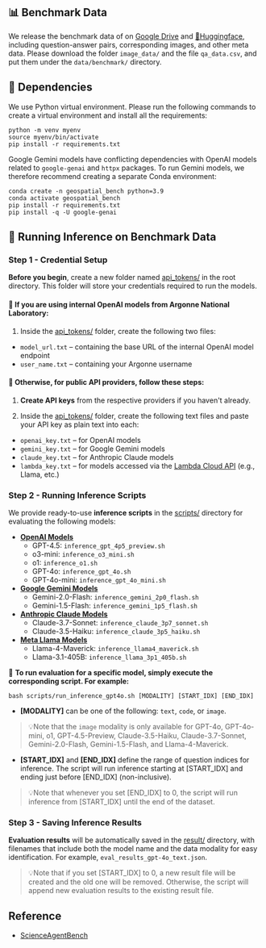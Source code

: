 ## 📊 Benchmark Data
We release the benchmark data of on [Google Drive](https://drive.google.com/drive/folders/1Kfs1YHHuTPIJt5OxZktBTtCc2sUIZWHA?usp=sharing
) and [🤗Huggingface](TODO), including question-answer pairs, corresponding images, and other meta data. Please download the folder `image_data/` and the file `qa_data.csv`, and put them under the ```data/benchmark/``` directory.


## 🔗 Dependencies
We use Python virtual environment. Please run the following commands to create a virtual environment and install all the requirements:
    
    python -m venv myenv
    source myenv/bin/activate
    pip install -r requirements.txt

Google Gemini models have conflicting dependencies with OpenAI models related to `google-genai` and `httpx` packages. To run Gemini models, we therefore recommend creating a separate Conda environment:

    conda create -n geospatial_bench python=3.9
    conda activate geospatial_bench
    pip install -r requirements.txt
    pip install -q -U google-genai

## 🚀 Running Inference on Benchmark Data

### Step 1 - Credential Setup
**Before you begin**, create a new folder named [api_tokens/](api_tokens/) in the root directory. This folder will store your credentials required to run the models.


#### 🔸 If you are using **internal OpenAI models from Argonne National Laboratory**:
1. Inside the [api_tokens/](api_tokens/) folder, create the following two files:
- `model_url.txt` – containing the base URL of the internal OpenAI model endpoint
- `user_name.txt` – containing your Argonne username


#### 🔸 Otherwise, for **public API providers**, follow these steps:

1. **Create API keys** from the respective providers if you haven't already.

2. Inside the [api_tokens/](api_tokens/) folder, create the following text files and paste your API key as plain text into each:

- ```openai_key.txt``` – for OpenAI models
- ```gemini_key.txt``` – for Google Gemini models
- ```claude_key.txt``` – for Anthropic Claude models
- ```lambda_key.txt``` – for models accessed via the [Lambda Cloud API](https://docs.lambda.ai/public-cloud/lambda-inference-api/?_gl=1*1yqhedk*_gcl_aw*R0NMLjE3NDQwOTAyNjIuQ2owS0NRanc3ODJfQmhEakFSSXNBQlR2X0pEWUpQRTRhLXJMY0xjeWZYYUZrRzE4Q196MG0zdjY0cmQtX09FYm5iRHlrek95QWVDVVZxVWFBbnhYRUFMd193Y0I.*_gcl_au*NTQ3OTExNDIzLjE3NDQwOTAyNjE.*_ga*MTA0MjYwNjUyMS4xNzQ0MDkwMjYy*_ga_43EZT1FM6Q*MTc0NDA5MDI2MS4xLjAuMTc0NDA5MDI2MS42MC4wLjY1NjAyNzc2NA..) (e.g., Llama, etc.)


### Step 2 - Running Inference Scripts
We provide ready-to-use **inference scripts** in the [scripts/](scripts/) directory for evaluating the following models:
- **[OpenAI Models](https://platform.openai.com/docs/models)**
  - GPT-4.5: ```inference_gpt_4p5_preview.sh```
  - o3-mini: ```inference_o3_mini.sh```
  - o1: ```inference_o1.sh```
  - GPT-4o: ```inference_gpt_4o.sh```
  - GPT-4o-mini: ```inference_gpt_4o_mini.sh```
- **[Google Gemini Models](https://ai.google.dev/gemini-api/docs/models)**
  - Gemini-2.0-Flash: ```inference_gemini_2p0_flash.sh```
  - Gemini-1.5-Flash: ```inference_gemini_1p5_flash.sh```
- **[Anthropic Claude Models](https://docs.anthropic.com/en/docs/about-claude/models/all-models)**
  - Claude-3.7-Sonnet: ```inference_claude_3p7_sonnet.sh```
  - Claude-3.5-Haiku: ```inference_claude_3p5_haiku.sh```
- **[Meta Llama Models](https://docs.lambda.ai/public-cloud/lambda-inference-api/?_gl=1*1yqhedk*_gcl_aw*R0NMLjE3NDQwOTAyNjIuQ2owS0NRanc3ODJfQmhEakFSSXNBQlR2X0pEWUpQRTRhLXJMY0xjeWZYYUZrRzE4Q196MG0zdjY0cmQtX09FYm5iRHlrek95QWVDVVZxVWFBbnhYRUFMd193Y0I.*_gcl_au*NTQ3OTExNDIzLjE3NDQwOTAyNjE.*_ga*MTA0MjYwNjUyMS4xNzQ0MDkwMjYy*_ga_43EZT1FM6Q*MTc0NDA5MDI2MS4xLjAuMTc0NDA5MDI2MS42MC4wLjY1NjAyNzc2NA..)**
  - Llama-4-Maverick: ```inference_llama4_maverick.sh```
  - Llama-3.1-405B: ```inference_llama_3p1_405b.sh```

 🔮 **To run evaluation for a specific model, simply execute the corresponding script. For example:**
  
    bash scripts/run_inference_gpt4o.sh [MODALITY] [START_IDX] [END_IDX]

- **[MODALITY]** can be one of the following: ```text```, ```code```, or ```image```.
> 💡Note that the ```image``` modality is only available for GPT-4o, GPT-4o-mini, o1, GPT-4.5-Preview, Claude-3.5-Haiku, Claude-3.7-Sonnet, Gemini-2.0-Flash, Gemini-1.5-Flash, and Llama-4-Maverick.

- **[START_IDX]** and **[END_IDX]** define the range of question indices for inference. The script will run inference starting at [START_IDX] and ending just before [END_IDX] (non-inclusive). 
> 💡Note that whenever you set [END_IDX] to 0, the script will run inference from [START_IDX] until the end of the dataset.

### Step 3 - Saving Inference Results

**Evaluation results** will be automatically saved in the [result/](result/) directory, with filenames that include both the model name and the data modality for easy identification. For example, ```eval_results_gpt-4o_text.json```.

> 💡Note that if you set [START_IDX] to 0, a new result file will be created and the old one will be removed. Otherwise, the script will append new evaluation results to the existing result file.


## Reference
- [ScienceAgentBench](https://arxiv.org/pdf/2410.05080)
